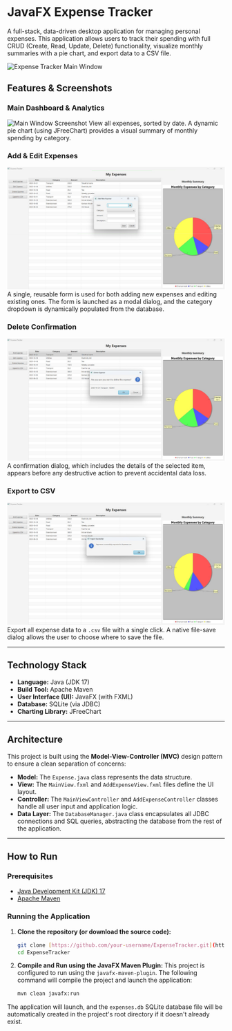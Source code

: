 # JavaFX Expense Tracker

A full-stack, data-driven desktop application for managing personal expenses. This application allows users to track their spending with full CRUD (Create, Read, Update, Delete) functionality, visualize monthly summaries with a pie chart, and export data to a CSV file.

![Expense Tracker Main Window](screenshots/Mainwinodw.jpg)

## Features & Screenshots

### Main Dashboard & Analytics
![Main Window Screenshot](screenshots/Mainwinodw.jpg)
View all expenses, sorted by date. A dynamic pie chart (using JFreeChart) provides a visual summary of monthly spending by category.

### Add & Edit Expenses
![Add/Edit Screenshot](screenshots/Addexpense.jpg)
A single, reusable form is used for both adding new expenses and editing existing ones. The form is launched as a modal dialog, and the category dropdown is dynamically populated from the database.

### Delete Confirmation
![Delete Screenshot](screenshots/Deleteexpense.jpg)
A confirmation dialog, which includes the details of the selected item, appears before any destructive action to prevent accidental data loss.

### Export to CSV
![Export Screenshot](screenshots/Exporttocsv.jpg)
Export all expense data to a `.csv` file with a single click. A native file-save dialog allows the user to choose where to save the file.

---

## Technology Stack

* **Language:** Java (JDK 17)
* **Build Tool:** Apache Maven
* **User Interface (UI):** JavaFX (with FXML)
* **Database:** SQLite (via JDBC)
* **Charting Library:** JFreeChart

---

## Architecture

This project is built using the **Model-View-Controller (MVC)** design pattern to ensure a clean separation of concerns:

* **Model:** The `Expense.java` class represents the data structure.
* **View:** The `MainView.fxml` and `AddExpenseView.fxml` files define the UI layout.
* **Controller:** The `MainViewController` and `AddExpenseController` classes handle all user input and application logic.
* **Data Layer:** The `DatabaseManager.java` class encapsulates all JDBC connections and SQL queries, abstracting the database from the rest of the application.

---

## How to Run

### Prerequisites

* [Java Development Kit (JDK) 17](https://www.oracle.com/java/technologies/javase/jdk17-archive-downloads.html)
* [Apache Maven](https://maven.apache.org/download.cgi)

### Running the Application

1.  **Clone the repository (or download the source code):**
    ```sh
    git clone [https://github.com/your-username/ExpenseTracker.git](https://github.com/your-username/ExpenseTracker.git)
    cd ExpenseTracker
    ```

2.  **Compile and Run using the JavaFX Maven Plugin:**
    This project is configured to run using the `javafx-maven-plugin`. The following command will compile the project and launch the application:

    ```sh
    mvn clean javafx:run
    ```

The application will launch, and the `expenses.db` SQLite database file will be automatically created in the project's root directory if it doesn't already exist.